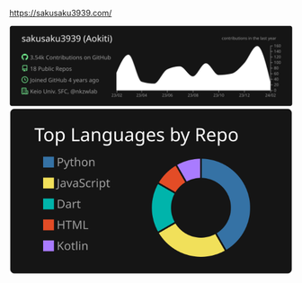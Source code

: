 https://sakusaku3939.com/

[![](https://raw.githubusercontent.com/sakusaku3939/sakusaku3939/main/profile-summary-card-output/dark/0-profile-details.svg)]()
[![](https://raw.githubusercontent.com/sakusaku3939/sakusaku3939/main/profile-summary-card-output/dark/1-repos-per-language.svg)]()
